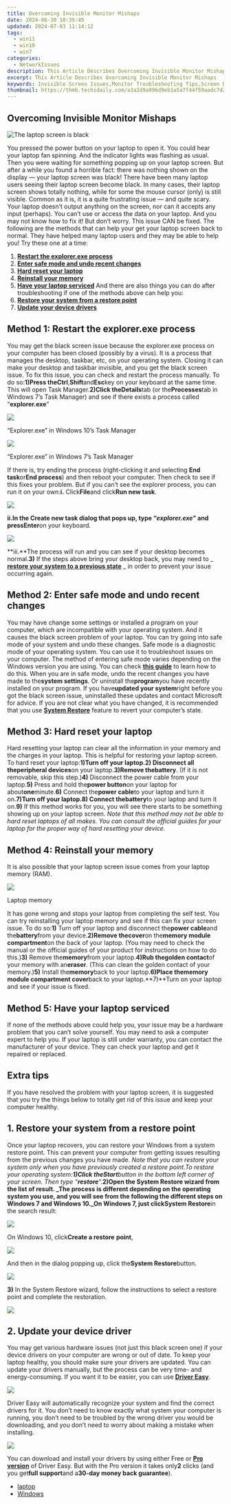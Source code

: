 ```yaml
---
title: Overcoming Invisible Monitor Mishaps
date: 2024-06-30 10:35:45
updated: 2024-07-03 11:14:12
tags:
  - win11
  - win10
  - win7
categories:
  - NetworkIssues
description: This Article Describes Overcoming Invisible Monitor Mishaps
excerpt: This Article Describes Overcoming Invisible Monitor Mishaps
keywords: Invisible Screen Issues,Monitor Troubleshooting Tips,Screen Display Anomalies,Resolving Monitor Glitches,Hidden Display Errors,Enhancing Monitor Performance,Optimizing Screen Quality
thumbnail: https://thmb.techidaily.com/a3a2d9a996d9eb1a5a7f44f59aadc7d2130837ea4123069d71208845b762ea4c.jpg
---
```


## Overcoming Invisible Monitor Mishaps

![The laptop screen is black](https://images.drivereasy.com/wp-content/uploads/2017/12/img_5a30fc1dc5453-300x205.jpg)

You pressed the power button on your laptop to open it. You could hear your laptop fan spinning. And the indicator lights was flashing as usual. Then you were waiting for something popping up on your laptop screen. But after a while you found a horrible fact: there was nothing shown on the display — your laptop screen was black! There have been many laptop users seeing their laptop screen become black. In many cases, their laptop screen shows totally nothing, while for some the mouse cursor (only) is still visible. Common as it is, it is a quite frustrating issue — and quite scary. Your laptop doesn’t output anything on the screen, nor can it accepts any input (perhaps). You can’t use or access the data on your laptop. And you may not know how to fix it! But don’t worry. This issue CAN be fixed. The following are the methods that can help your get your laptop screen back to normal. They have helped many laptop users and they may be able to help you! Try these one at a time:

1. [**Restart the explorer.exe process**](#a)
2. [**Enter safe mode and undo recent changes**](#b)
3. [**Hard reset your laptop**](#c)
4. [**Reinstall your memory**](#d)
5. [**Have your laptop serviced**](#e)
 And there are also things you can do after troubleshooting if one of the methods above can help you:
1. [**Restore your system from a restore point**](#f)
2. [**Update your device drivers**](#g)

## Method 1: Restart the explorer.exe process

You may get the black screen issue because the explorer.exe process on your computer has been closed (possibly by a virus). It is a process that manages the desktop, taskbar, etc, on your operating system. Closing it can make your desktop and taskbar invisible, and you get the black screen issue. To fix this issue, you can check and restart the process manually. To do so:**1)**Press the**Ctrl**,**Shift**and**Esc**key on your keyboard at the same time. This will open Task Manager.**2)**Click the**Details**tab (or the**Processes**tab in Windows 7’s Task Manager) and see if there exists a process called “**explorer.exe**”

![](https://images.drivereasy.com/wp-content/uploads/2017/12/img_5a30d0f7b8ced.png)

 “Explorer.exe” in Windows 10’s Task Manager

![](https://images.drivereasy.com/wp-content/uploads/2017/12/img_5a30d10eb62cd.jpg)

 “Explorer.exe” in Windows 7’s Task Manager

If there is, try ending the process (right-clicking it and selecting **End task**or**End process**) and then reboot your computer. Then check to see if this fixes your problem. But if you can’t see the explorer process, you can run it on your own:**i.** Click**File**and click**Run new task**.

![](https://images.drivereasy.com/wp-content/uploads/2017/12/img_5a30ca566a014.jpg)

**ii.**In the Create new task dialog that pops up, type “_**explorer.exe**_” and press**Enter**on your keyboard.

![](https://images.drivereasy.com/wp-content/uploads/2017/12/img_5a30cc7ac4773.png)

**iii.**The process will run and you can see if your desktop becomes normal.**3)** If the steps above bring your desktop back, you may need to _ [**restore your system to a previous state**](#f) _ in order to prevent your issue occurring again.

## Method 2: Enter safe mode and undo recent changes

You may have change some settings or installed a program on your computer, which are incompatible with your operating system. And it causes the black screen problem of your laptop. You can try going into safe mode of your system and undo these changes. Safe mode is a diagnostic mode of your operating system. You can use it to troubleshoot issues on your computer. The method of entering safe mode varies depending on the Windows version you are using. You can check [**this guide**](https://tools.techidaily.com/drivereasy/download/) to learn how to do this. When you are in safe mode, undo the recent changes you have made to the**system settings**. Or uninstall the**program**you have recently installed on your program. If you have**updated your system**right before you got the black screen issue, uninstalled these updates and contact Microsoft for advice. If you are not clear what you have changed, it is recommended that you use [**System Restore**](#f) feature to revert your computer’s state.

## Method 3: Hard reset your laptop

Hard resetting your laptop can clear all the information in your memory and the charges in your laptop. This is helpful for restoring your laptop screen. To hard reset your laptop:**1)**Turn off your laptop.**2)** Disconnect all the**peripheral devices**on your laptop.**3)**Remove the**battery**. (If it is not removable, skip this step.)**4)** Disconnect the power cable from your laptop.**5)** Press and hold the**power button**on your laptop for about**one**minute.**6)** Connect the**power cable**to your laptop and turn it on.**7)**Turn off your laptop.**8)** Connect the**battery**to your laptop and turn it on.**9)** If this method works for you, you will see there starts to be something showing up on your laptop screen. _Note that this method may not be able to hard reset laptops of all makes. You can consult the official guides for your laptop for the proper way of hard resetting your device._

## Method 4: Reinstall your memory

It is also possible that your laptop screen issue comes from your laptop memory (RAM).

![](https://images.drivereasy.com/wp-content/uploads/2017/12/img_5a30ef3d35e32.png)

 Laptop memory

It has gone wrong and stops your laptop from completing the self test. You can try reinstalling your laptop memory and see if this can fix your screen issue. To do so:**1)** Turn off your laptop and disconnect the**power cable**and the**battery**from your device.**2)**Remove the**cover**on the**memory module compartment**on the back of your laptop. (You may need to check the manual or the official guides of your product for instructions on how to do this.)**3)** Remove the**memory**from your laptop.**4)**Rub the**golden contact**of your memory with an**eraser**. (This can clean the golden contact of your memory.)**5)** Install the**memory**back to your laptop.**6)**Place the**memory module compartment cover**back to your laptop.**7)**Turn on your laptop and see if your issue is fixed.

## Method 5: Have your laptop serviced

If none of the methods above could help you, your issue may be a hardware problem that you can’t solve yourself. You may need to ask a computer expert to help you. If your laptop is still under warranty, you can contact the manufacturer of your device. They can check your laptop and get it repaired or replaced.

## Extra tips

If you have resolved the problem with your laptop screen, it is suggested that you try the things below to totally get rid of this issue and keep your computer healthy.

## 1\. Restore your system from a restore point

Once your laptop recovers, you can restore your Windows from a system restore point. This can prevent your computer from getting issues resulting from the previous changes you have made. _Note that you can restore your system only when you have previously created a restore point._To restore your operating system:**1)**Click the**Start**button in the bottom left corner of your screen. Then type “_**restore**_“.**2)**Open the System Restore wizard from the list of result. _The process is different depending on the operating system you use, and you will see from the following the different steps on Windows 7 and Windows 10._On Windows 7, just click**System Restore**in the search result:

![](https://images.drivereasy.com/wp-content/uploads/2017/12/img_5a30a33e24868.jpg)

On Windows 10, click**Create a restore** **point**,

![](https://images.drivereasy.com/wp-content/uploads/2017/12/img_5a30a48dd948f.png)

And then in the dialog popping up, click the**System Restore**button.

![](https://images.drivereasy.com/wp-content/uploads/2017/12/img_5a30a4e07f234.png)

**3)** In the System Restore wizard, follow the instructions to select a restore point and complete the restoration.

![](https://images.drivereasy.com/wp-content/uploads/2017/12/img_5a30a544256bd.jpg)

##  2\. Update your device driver

You may get various hardware issues (not just this black screen one) if your device drivers on your computer are wrong or out of date. To keep your laptop healthy, you should make sure your drivers are updated. You can update your drivers manually, but the process can be very time- and energy-consuming. If you want it to be easier, you can use [**Driver Easy**](https://tools.techidaily.com/drivereasy/download/).

![](https://images.drivereasy.com/wp-content/uploads/2017/12/img_5a309af6042d7.png)

Driver Easy will automatically recognize your system and find the correct drivers for it. You don’t need to know exactly what system your computer is running, you don’t need to be troubled by the wrong driver you would be downloading, and you don’t need to worry about making a mistake when installing.

![](https://images.drivereasy.com/wp-content/uploads/2017/12/img_5a309b1606c48.jpg)

You can download and install your drivers by using either Free or [**Pro** **version**](https://tools.techidaily.com/drivereasy/download/) of Driver Easy. But with the Pro version it takes only**2** clicks (and you get**full support**and a**30-day money back guarantee**).

* [laptop](https://tools.techidaily.com/drivereasy/download/)
* [Windows](https://tools.techidaily.com/drivereasy/download/)

<ins class="adsbygoogle"
     style="display:block"
     data-ad-format="autorelaxed"
     data-ad-client="ca-pub-7571918770474297"
     data-ad-slot="1223367746"></ins>



<ins class="adsbygoogle"
     style="display:block"
     data-ad-client="ca-pub-7571918770474297"
     data-ad-slot="8358498916"
     data-ad-format="auto"
     data-full-width-responsive="true"></ins>

